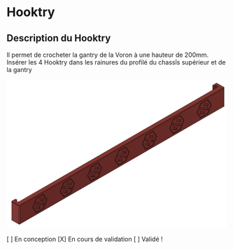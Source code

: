 # Hooktry

## Description du Hooktry
Il permet de crocheter la gantry de la Voron à une hauteur de 200mm. 
Insérer les 4 Hooktry dans les rainures du profilé du chassîs supérieur et de la gantry

![Vue arrière](https://github.com/Itzo1978/Voron-2.4/blob/main/VoronMods/Hooktry/Images/hooktry.png)

[ ] En conception
[X] En cours de validation
[ ] Validé !